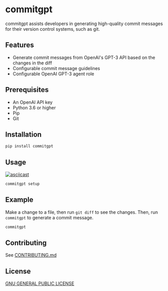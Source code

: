 # commitgpt

commitgpt assists developers in generating high-quality commit messages for their version control systems, such as git.

## Features

- Generate commit messages from OpenAI's GPT-3 API based on the changes in the diff
- Configurable commit message guidelines
- Configurable OpenAI GPT-3 agent role

## Prerequisites

- An OpenAI API key
- Python 3.6 or higher
- Pip
- Git

## Installation

```bash
pip install commitgpt
```

## Usage

[![asciicast](https://asciinema.org/a/606115.svg)](https://asciinema.org/a/606115)

```bash
commitgpt setup
```

## Example

Make a change to a file, then run `git diff` to see the changes. Then, run `commitgpt` to generate a commit message.

```bash
commitgpt
```

## Contributing

See [CONTRIBUTING.md](CONTRIBUTING.md)

## License

[GNU GENERAL PUBLIC LICENSE](LICENSE)
